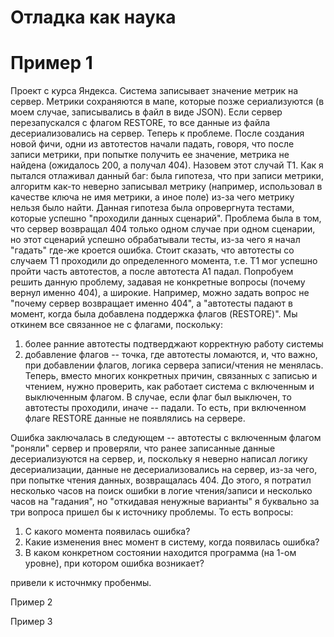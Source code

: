 # Отладка как наука

# Пример 1

   Проект с курса Яндекса. Система записывает значение метрик на сервер. Метрики сохраняются в мапе, которые позже сериализуются (в моем случае, записывались в файл в виде JSON). 
Если сервер перезапускался с флагом RESTORE, то все данные из файла десериализовались на сервер. Теперь к проблеме.
   После создания новой фичи, одни из автотестов начали падать, говоря, что после записи метрики, при попытке получить ее значение, метрика не найдена (ожидалось 200, а получал 404). Назовем этот случай Т1.
Как я пытался отлаживал данный баг: была гипотеза, что при записи метрики, алгоритм как-то неверно записывал метрику (например, использовал в качестве ключа не имя метрики, а иное поле) из-за чего метрику нельзя было найти.
Данная гипотеза была опровергнута тестами, которые успешно "проходили данных сценарий". Проблема была в том, что сервер возвращал 404 только одном случае при одном сценарии, но этот сценарий успешно обрабатывали тесты, из-за чего я 
начал "гадать" где-же кроется ошибка. Стоит сказать, что автотесты со случаем Т1 проходили до определенного момента, т.е. Т1 мог успешно пройти часть автотестов, а после автотеста А1 падал.
   Попробуем решить данную проблему, задавая не конкретные вопросы (почему вернул именно 404), а широкие. Например, можно задать вопрос не "почему сервер возвращает именно 404", а "автотесты падают в момент, когда была добавлена поддержка флагов (RESTORE)".
Мы откинем все связанное не с флагами, поскольку: 
1) более ранние автотесты подтверджают корректную работу системы
2) добавление флагов -- точка, где автотесты ломаются, и, что важно, при добавлении флагов, логика сервера записи/чтения не менялась.
Теперь, вместо многих конкретных причин, связанных с записью и чтением, нужно проверить, как работает система с включенным и выключенным флагом. В случае, если флаг был выключен, то автотесты проходили, иначе -- падали. 
То есть, при включенном флаге RESTORE данные не появлялись на сервере.

Ошибка заключалась в следующем -- автотесты с включенным флагом "роняли" сервер и проверяли, что ранее записанные данные десериализуются на сервер, и, поскольку я неверно написал логику десериализации, данные не десериализовались на сервер, из-за чего, 
при попытке чтения данных, возвращалась 404. До этого, я потратил несколько часов на поиск ошибки в логие чтения/записи и несколько часов на "гадания", но "откидавая ненужные варианты" я буквально за три вопроса пришел бы к источнику проблемы.
То есть вопросы:
1) С какого момента появилась ошибка?
2) Какие изменения внес момент в систему, когда появилась ошибка?
3) В каком конкретном состоянии находится программа (на 1-ом уровне), при котором ошибка возникает?

привели к источнмку пробенмы.

Пример 2



Пример 3



